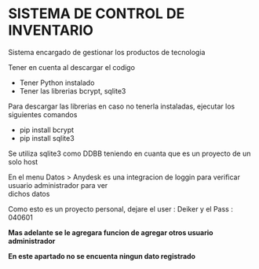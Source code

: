 <H1>SISTEMA DE CONTROL DE INVENTARIO</H1>

<p>Sistema encargado de gestionar los productos de tecnologia</p>
<p>Tener en cuenta al descargar el codigo</p>
<ul>
  <li>Tener Python instalado</li>
  <li>Tener las librerias bcrypt, sqlite3</li>
</ul>
<p>Para descargar las librerias en caso no tenerla instaladas, ejecutar los siguientes comandos</p>
<ul>
  <li>pip install bcrypt</li>
  <li>pip install sqlite3</li>
</ul>

<p>Se utiliza sqlite3 como DDBB teniendo en cuanta que es un proyecto de un solo host</p>
<p>En el menu Datos > Anydesk es una integracion de loggin para verificar usuario administrador para ver <br>
dichos datos
</p>
<p>Como esto es un proyecto personal, dejare el user : Deiker y el Pass : 040601</p>
<p><strong>Mas adelante se le agregara funcion de agregar otros usuario administrador</strong></p>
<p><strong>En este apartado no se encuenta ningun dato registrado</strong></p>
